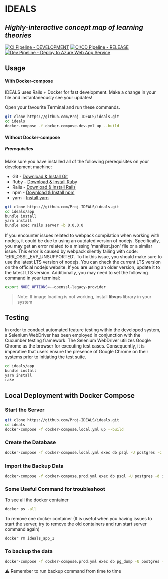 # IDEALS

## _Highly-interactive concept map of learning theories_

[![CI Pipeline - DEVELOPMENT](https://github.com/Proj-IDEALS/ideals/actions/workflows/development-pipeline.yml/badge.svg)](https://github.com/Proj-IDEALS/ideals/actions/workflows/development-pipeline.yml) [![CI/CD Pipeline - RELEASE](https://github.com/Proj-IDEALS/ideals/actions/workflows/release-pipeline.yml/badge.svg)](https://github.com/Proj-IDEALS/ideals/actions/workflows/release-pipeline.yml) [![Dev Pipeline - Deploy to Azure Web App Service](https://github.com/Proj-IDEALS/ideals/actions/workflows/Deploy-to-azure-dev.yml/badge.svg)](https://github.com/Proj-IDEALS/ideals/actions/workflows/Deploy-to-azure-dev.yml)


## Usage

#### With Docker-compose
IDEALS uses Rails + Docker for fast development.
Make a change in your file and instantaneously see your updates!

Open your favourite Terminal and run these commands.

```sh
git clone https://github.com/Proj-IDEALS/ideals.git
cd ideals
docker-compose -f docker-compose.dev.yml up --build
```

#### Without Docker-compose
##### Prerequisites
Make sure you have installed all of the following prerequisites on your development machine:
* Git - [Download & Install Git](https://git-scm.com/downloads)
* Ruby  - [Download & Install Ruby](https://www.ruby-lang.org/en/documentation/installation)
* Rails - [Download & Install Rails](https://guides.rubyonrails.org/v5.1/getting_started.html#installing-rails)
* npm - [Download & Install npm](https://nodejs.org/en/download)
* yarn - [Install yarn](https://classic.yarnpkg.com/lang/en/docs/install/#mac-stable)

```sh
git clone https://github.com/Proj-IDEALS/ideals.git
cd ideals/app
bundle install
yarn install
bundle exec rails server -b 0.0.0.0
```
If you encounter issues related to webpack compilation when working with nodejs, it could be due to using an outdated version of nodejs. Specifically, you may get an error related to a missing 'manifest.json' file or a similar issue. This error is caused by webpack silently failing with code: 'ERR_OSSL_EVP_UNSUPPORTED'. To fix this issue, you should make sure to use the latest LTS version of nodejs. You can check the current LTS version on the official nodejs website. If you are using an older version, update it to the latest LTS version. Additionally, you may need to set the following command in your terminal:
```sh
export NODE_OPTIONS=--openssl-legacy-provider
```

> Note: If image loading is not working, install **libvps** library in your system

## Testing
In order to conduct automated feature testing within the developed system, a Selenium WebDriver has been employed in conjunction with the Cucumber testing framework. The Selenium WebDriver utilizes Google Chrome as the browser for executing test cases. Consequently, it is imperative that users ensure the presence of Google Chrome on their systems prior to initiating the test suite.

```sh
cd ideals/app
bundle install
yarn install
rake
```

## Local Deployment with Docker Compose

### Start the Server

```sh
git clone https://github.com/Proj-IDEALS/ideals.git
cd ideals
docker-compose -f docker-compose.local.yml up --build
```

### Create the Database

```sh
docker-compose -f docker-compose.local.yml exec db psql -U postgres -c "CREATE DATABASE ideals;"
```

### Import the Backup Data

```sh
docker-compose -f docker-compose.prod.yml exec db psql -U postgres -d ideals -f backups/dump_19-04-2023_06_36_25.sql
```

### Some Useful Command for troubleshoot

To see all the docker container
```sh
docker ps -all
```

To remove one docker container (It is useful when you having issues to start the server, try to remove the old containers and run start server command again)
```sh
docker rm ideals_app_1
```

### To backup the data

```sh
docker-compose -f docker-compose.prod.yml exec db pg_dump -U postgres -d ideals > backups/backup.sql
```

⚠️ Remember to run backup command from time to time